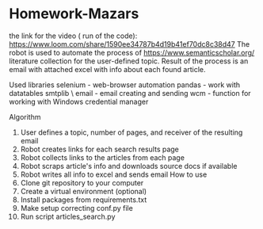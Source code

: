 # Homework-Mazars
the link for the video ( run of the code): https://www.loom.com/share/1590ee34787b4d19b41ef70dc8c38d47
The robot is used to automate the process of https://www.semanticscholar.org/ literature collection for the user-defined topic. Result of the process is an email with attached excel with info about each found article.

Used libraries
selenium - web-browser
automation pandas - work with datatables
smtplib \ email - email creating and sending
wcm - function for working with Windows credential manager 

Algorithm 
1. User defines a topic, number of pages, and receiver of the resulting email 
2. Robot creates links for each search results page 
3. Robot collects links to the articles from each page 
4. Robot scraps article's info and downloads source docs if available 
5. Robot writes all info to excel and sends email 
How to use
1. Clone git repository to your computer 
2. Create a virtual environment (optional) 
3. Install packages from requirements.txt 
4. Make setup correcting conf.py file 
5. Run script articles_search.py
